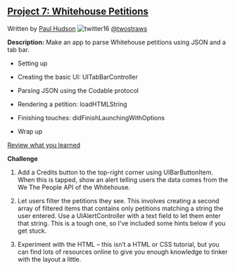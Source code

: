 ## [Project 7: Whitehouse Petitions](https://www.hackingwithswift.com/read/7/overview)
Written by [Paul Hudson](https://www.hackingwithswift.com/about)  ![twitter16](https://github.com/juliangyurov/PH-Project6a/assets/13259596/445c8ea0-65c4-4dba-8e1f-3f2750f0ef51)
  [@twostraws](https://twitter.com/twostraws)

**Description:** Make an app to parse Whitehouse petitions using JSON and a tab bar.

- Setting up

- Creating the basic UI: UITabBarController

- Parsing JSON using the Codable protocol

- Rendering a petition: loadHTMLString

- Finishing touches: didFinishLaunchingWithOptions

- Wrap up

[Review what you learned ](https://www.hackingwithswift.com/review/hws/project-7-whitehouse-petitions)

**Challenge**

1. Add a Credits button to the top-right corner using UIBarButtonItem. When this is tapped, show an alert telling users the data comes from the We The People API of the Whitehouse.
   
2. Let users filter the petitions they see. This involves creating a second array of filtered items that contains only petitions matching a string the user entered. Use a UIAlertController with a text 
field to let them enter that string. This is a tough one, so I’ve included some hints below if you get stuck.

3. Experiment with the HTML – this isn’t a HTML or CSS tutorial, but you can find lots of resources online to give you enough knowledge to tinker with the layout a little.
